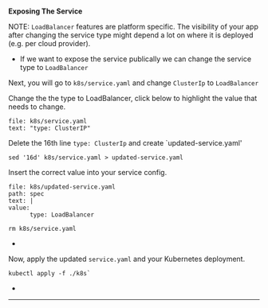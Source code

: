 
### 
**Exposing The Service**

NOTE: `LoadBalancer` features are platform specific. The visibility of your app after changing the service type might depend a lot on where it is deployed (e.g. per cloud provider).


*   If we want to expose the service publically we can change the service type to `LoadBalancer`

Next, you will go to `k8s/service.yaml` and change `ClusterIp` to `LoadBalancer`

Change the the type to LoadBalancer, click below to highlight the value that needs to change.
```editor:select-matching-text
file: k8s/service.yaml
text: "type: ClusterIP"
```

Delete the 16th line `type: ClusterIp` and create `updated-service.yaml'
```execute-1
sed '16d' k8s/service.yaml > updated-service.yaml
```

Insert the correct value into your service config.
```editor:insert-value-into-yaml
file: k8s/updated-service.yaml
path: spec
text: |
value:
      type: LoadBalancer

```

```execute-1
rm k8s/service.yaml
```

*   

Now, apply the updated `service.yaml` and your Kubernetes deployment.
```execute-1
kubectl apply -f ./k8s`
```

*   



---


